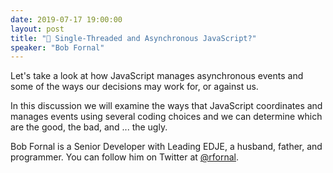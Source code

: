```yaml
---
date: 2019-07-17 19:00:00
layout: post
title: "🎤 Single-Threaded and Asynchronous JavaScript?"
speaker: "Bob Fornal"
---
```


Let's take a look at how JavaScript manages asynchronous events and some of the ways our decisions may work for, or against us.

In this discussion we will examine the ways that JavaScript coordinates and manages events using several coding choices and we can determine which are the good, the bad, and ... the ugly.

Bob Fornal is a Senior Developer with Leading EDJE, a husband, father, and programmer. You can follow him on Twitter at [@rfornal](https://twitter.com/rfornal).
